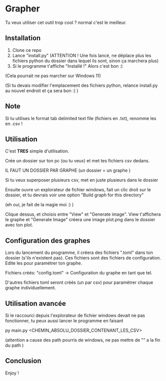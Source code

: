 # Grapher 


Tu veux utiliser cet outil trop cool ? normal c'est le meilleur.


## Installation

1. Clone ce repo
2. Lance "install.py" (ATTENTION ! Une fois lancé, ne déplace plus les fichiers python du dossier dans lequel ils sont, sinon ça marchera plus)
3. Si le programme t'affiche "Installé !" Alors c'est bon :)

(Cela pourrait ne pas marcher sur Windows 11)

(Si tu devais modifier l'emplacement des fichiers python, relance install.py au nouvel endroit et ça sera bon :) )


## Note

Si tu utilises le format tab delimited text file (fichiers en .txt), renomme les en .csv !

## Utilisation

C'est **TRES** simple d'utilisation.

Crée un dossier sur ton pc (ou tu veux) et met tes fichiers csv dedans. 

IL FAUT UN DOSSIER PAR GRAPHE (un dossier = un graphe )

Si tu veux superposer plusieurs csv, met en juste plusieurs dans le dossier

Ensuite ouvre un explorateur de fichier windows, fait un clic droit sur le dossier, et tu devrais voir une option "Build graph for this directory"

(eh oui, je fait de la magie moi :) )

Clique dessus, et choisis entre "View" et "Generate image". View t'affichera le graphe et "Generate Image" créera une image plot.png dans le dossier avec ton plot.

## Configuration des graphes

Lors du lancement du programme, il créera des fichiers ".toml" dans ton dossier (s'ils n'existent pas). Ces fichiers sont des fichiers de configuration. Edite les pour paramétrer ton graphe.

Fichiers créés: "config.toml" -> Configuration du graphe en tant que tel.

D'autres fichiers toml seront créés (un par csv) pour paramétrer chaque graphe individuellement.

## Utilisation avancée

Si le raccourci depuis l'explorateur de fichier windows devait ne pas fonctionner, tu peux aussi lancer le programme en faisant

  py main.py <CHEMIN_ABSOLU_DOSSIER_CONTENANT_LES_CSV>

(attention a cause des path pourris de windows, ne pas mettre de "\" a la fin du path )
## Conclusion 

Enjoy !